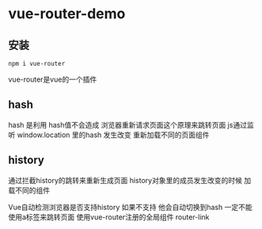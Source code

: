 # vue-router-demo

## 安装

```shell    
npm i vue-router
```

vue-router是vue的一个插件

## hash 
hash 是利用 hash值不会造成 浏览器重新请求页面这个原理来跳转页面 js通过监听 window.location 里的hash 发生改变 重新加载不同的页面组件


## history
通过拦截history的跳转来重新生成页面 history对象里的成员发生改变的时候 加载不同的组件

Vue自动检测浏览器是否支持history 如果不支持 他会自动切换到hash  一定不能使用a标签来跳转页面 使用vue-router注册的全局组件 router-link
